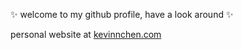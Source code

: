 ✨ welcome to my github profile, have a look around ✨

personal website at [kevinnchen.com](https://www.kevinnchen.com)
